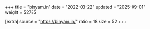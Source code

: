 +++
title = "binyam.in"
date = "2022-03-22"
updated = "2025-09-01"
weight = 52785

[extra]
source = "https://binyam.in/"
ratio = 18
size = 52
+++

